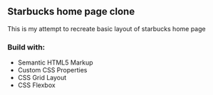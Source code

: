 ## Starbucks home page clone

This is my attempt to recreate basic layout of starbucks home page

### Build with: 
- Semantic HTML5 Markup
- Custom CSS Properties
- CSS Grid Layout
- CSS Flexbox

